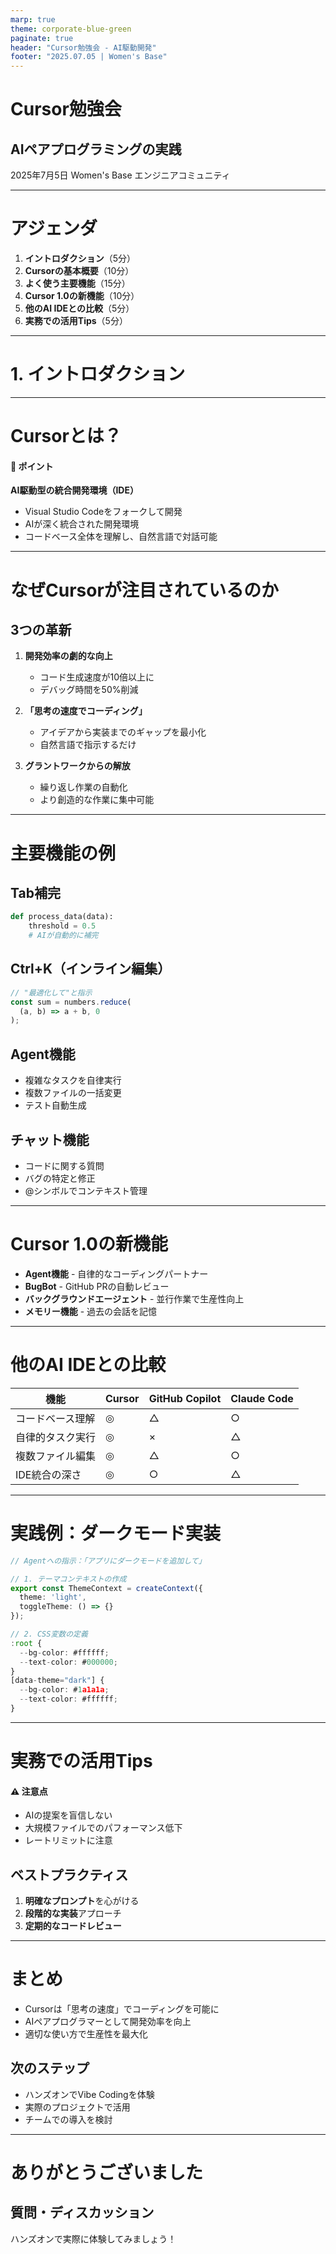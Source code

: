 ```yaml
---
marp: true
theme: corporate-blue-green
paginate: true
header: "Cursor勉強会 - AI駆動開発"
footer: "2025.07.05 | Women's Base"
---
```


<!-- 
テーマの使い方：
1. このファイルと同じディレクトリに marp-corporate-theme.css を配置
2. VS Codeの設定またはMarp CLIでテーマファイルを指定
3. themeに "corporate-blue-green" を指定
-->

<!-- _class: title -->

# Cursor勉強会
## AIペアプログラミングの実践

2025年7月5日
Women's Base エンジニアコミュニティ

---

# アジェンダ

1. **イントロダクション**（5分）
2. **Cursorの基本概要**（10分）
3. **よく使う主要機能**（15分）
4. **Cursor 1.0の新機能**（10分）
5. **他のAI IDEとの比較**（5分）
6. **実務での活用Tips**（5分）

---

<!-- _class: section -->

# 1. イントロダクション

---

# Cursorとは？

<div class="point-box">
<h4>🎯 ポイント</h4>
<p><strong>AI駆動型の統合開発環境（IDE）</strong></p>
</div>

- Visual Studio Codeをフォークして開発
- AIが深く統合された開発環境
- コードベース全体を理解し、自然言語で対話可能

---

# なぜCursorが注目されているのか

## 3つの革新

1. **開発効率の劇的な向上**
   - コード生成速度が10倍以上に
   - デバッグ時間を50%削減

2. **「思考の速度でコーディング」**
   - アイデアから実装までのギャップを最小化
   - 自然言語で指示するだけ

3. **グラントワークからの解放**
   - 繰り返し作業の自動化
   - より創造的な作業に集中可能

---

<!-- _class: two-column -->

# 主要機能の例

<div>

## Tab補完
```python
def process_data(data):
    threshold = 0.5
    # AIが自動的に補完
```

## Ctrl+K（インライン編集）
```javascript
// "最適化して"と指示
const sum = numbers.reduce(
  (a, b) => a + b, 0
);
```

</div>

<div>

## Agent機能
- 複雑なタスクを自律実行
- 複数ファイルの一括変更
- テスト自動生成

## チャット機能
- コードに関する質問
- バグの特定と修正
- @シンボルでコンテキスト管理

</div>

---

<!-- _class: emphasis -->

# Cursor 1.0の新機能

<ul class="icon-list">
<li><strong>Agent機能</strong> - 自律的なコーディングパートナー</li>
<li><strong>BugBot</strong> - GitHub PRの自動レビュー</li>
<li><strong>バックグラウンドエージェント</strong> - 並行作業で生産性向上</li>
<li><strong>メモリー機能</strong> - 過去の会話を記憶</li>
</ul>

---

# 他のAI IDEとの比較

| 機能 | Cursor | GitHub Copilot | Claude Code |
|------|--------|----------------|-------------|
| コードベース理解 | ◎ | △ | ○ |
| 自律的タスク実行 | ◎ | × | △ |
| 複数ファイル編集 | ◎ | △ | ○ |
| IDE統合の深さ | ◎ | ○ | △ |

<div class="progress" style="--progress: 70%"></div>

---

<!-- _class: code-sample -->

# 実践例：ダークモード実装

```typescript
// Agentへの指示：「アプリにダークモードを追加して」

// 1. テーマコンテキストの作成
export const ThemeContext = createContext({
  theme: 'light',
  toggleTheme: () => {}
});

// 2. CSS変数の定義
:root {
  --bg-color: #ffffff;
  --text-color: #000000;
}
[data-theme="dark"] {
  --bg-color: #1a1a1a;
  --text-color: #ffffff;
}
```

---

# 実務での活用Tips

<div class="caution-box">
<h4>⚠️ 注意点</h4>
<ul>
<li>AIの提案を盲信しない</li>
<li>大規模ファイルでのパフォーマンス低下</li>
<li>レートリミットに注意</li>
</ul>
</div>

## ベストプラクティス

1. **明確なプロンプト**を心がける
2. **段階的な実装**アプローチ
3. **定期的なコードレビュー**

---

<!-- _class: summary -->

# まとめ

- Cursorは「思考の速度」でコーディングを可能に
- AIペアプログラマーとして開発効率を向上
- 適切な使い方で生産性を最大化

## 次のステップ

- ハンズオンでVibe Codingを体験
- 実際のプロジェクトで活用
- チームでの導入を検討

---

<!-- _class: title -->

# ありがとうございました

## 質問・ディスカッション

ハンズオンで実際に体験してみましょう！